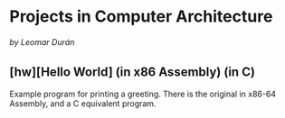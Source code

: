 # Projects in Computer Architecture
###### by Leomar Durán

## [hw][Hello World] (in x86 Assembly) (in C)

Example program for printing a greeting.
There is the original in x86-64 Assembly,
and a C equivalent program.

[hw]: ./helloworld#readme